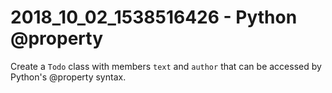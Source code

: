 # 2018_10_02_1538516426 - Python @property
Create a `Todo` class with members `text` and `author` that can be accessed by Python's @property syntax.